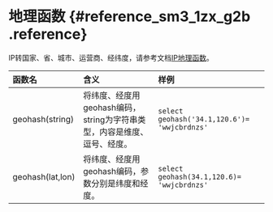 # 地理函数 {#reference_sm3_1zx_g2b .reference}

IP转国家、省、城市、运营商、经纬度，请参考文档[IP地理函数](intl.zh-CN/用户指南/实时分析/分析语法与函数/IP地理函数.md)。

|函数名|含义|样例|
|:--|:-|:-|
|geohash\(string\)|将纬度、经度用geohash编码，string为字符串类型，内容是维度、逗号、经度。|`select geohash('34.1,120.6')= 'wwjcbrdnzs'`|
|geohash\(lat,lon\)|将纬度、经度用geohash编码，参数分别是纬度和经度。|`select geohash(34.1,120.6)= 'wwjcbrdnzs'`|

